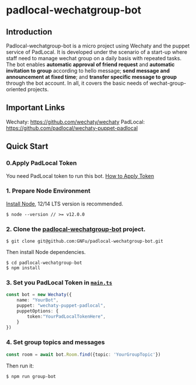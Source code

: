 # padlocal-wechatgroup-bot
## Introduction
Padlocal-wechatgroup-bot is a micro project using Wechaty and the puppet service of PadLocal. It is developed under the scenario of a start-up where staff need to manage wechat group on a daily basis with repeated tasks. The bot enables **automatic approval of friend request** and **automatic invitation to group** according to hello message; **send message and announcement at fixed time**; and **transfer specific message to group** through the bot account. In all, it covers the basic needs of wechat-group-oriented projects.

## Important Links
Wechaty: https://github.com/wechaty/wechaty
PadLocal: https://github.com/padlocal/wechaty-puppet-padlocal

## Quick Start
### 0.Apply PadLocal Token
You need PadLocal token to run this bot. 
[How to Apply Token](https://github.com/padlocal/wechaty-puppet-padlocal/wiki/How-to-Apply-Token)

### 1. Prepare Node Environment
[Install Node](https://nodejs.org/), 12/14 LTS version is recommended.
```
$ node --version // >= v12.0.0
``` 
### 2. Clone the [padlocal-wechatgroup-bot](https://github.com/GNFu/padlocal-wechatgroup-bot.git) project.

```
$ git clone git@github.com:GNFu/padlocal-wechatgroup-bot.git
```
Then install Node dependencies.
```
$ cd padlocal-wechatgroup-bot
$ npm install
``` 

### 3. Set you PadLocal Token in [`main.ts`](https://github.com/GNFu/padlocal-wechatgroup-bot/blob/main/main.ts)
```ts
const bot = new Wechaty({
    name: "YourBot",
    puppet: "wechaty-puppet-padlocal",
    puppetOptions: {
        token:"YourPadLocalTokenHere",
    }
})
```

### 4. Set group topics and messages
```ts
const room = await bot.Room.find({topic: 'YourGroupTopic'}) 
```

Then run it:
```
$ npm run group-bot
```
 
